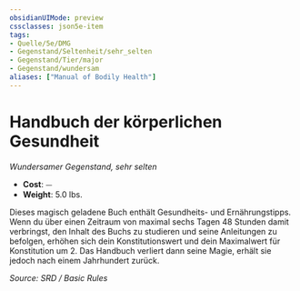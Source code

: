 ```yaml
---
obsidianUIMode: preview
cssclasses: json5e-item
tags:
- Quelle/5e/DMG
- Gegenstand/Seltenheit/sehr_selten
- Gegenstand/Tier/major
- Gegenstand/wundersam
aliases: ["Manual of Bodily Health"]
---
```

# Handbuch der körperlichen Gesundheit
*Wundersamer Gegenstand, sehr selten*  

- **Cost**: ⏤
- **Weight**: 5.0 lbs.

Dieses magisch geladene Buch enthält Gesundheits- und Ernährungstipps. Wenn du über einen Zeitraum von maximal sechs Tagen 48 Stunden damit verbringst, den Inhalt des Buchs zu studieren und seine Anleitungen zu befolgen, erhöhen sich dein Konstitutionswert und dein Maximalwert für Konstitution um 2. Das Handbuch verliert dann seine Magie, erhält sie jedoch nach einem Jahrhundert zurück.

*Source: SRD / Basic Rules*